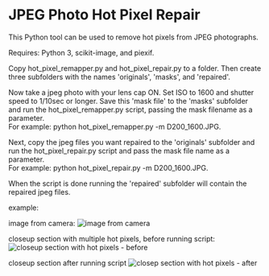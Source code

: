 # JPEG Photo Hot Pixel Repair
This Python tool can be used to remove hot pixels from JPEG photographs.

Requires: Python 3, scikit-image, and piexif.
 
Copy hot_pixel_remapper.py and hot_pixel_repair.py to a folder.  Then create three subfolders with the names 'originals', 'masks', and 'repaired'.
 
Now take a jpeg photo with your lens cap ON.  Set ISO to 1600 and shutter speed to 1/10sec or longer.  Save this 'mask file' to the 'masks' subfolder and run the hot_pixel_remapper.py script, passing the mask filename as a parameter.  
For example: python hot_pixel_remapper.py -m D200_1600.JPG.
 
Next, copy the jpeg files you want repaired to the 'originals' subfolder and run the hot_pixel_repair.py script and pass the mask file name as a parameter.  
For example: python hot_pixel_repair.py -m D200_1600.JPG.  

When the script is done running the 'repaired' subfolder will contain the repaired jpeg files.

example:

image from camera:
![image from camera](https://github.com/VinnieM-3/JPEG-Photo-Hot-Pixel-Repair/blob/master/image.JPG)

closeup section with multiple hot pixels, before running script:
![closeup section with hot pixels - before](https://github.com/VinnieM-3/JPEG-Photo-Hot-Pixel-Repair/blob/master/before.jpg)

closeup section after running script
![closep section with hot pixels - after](https://github.com/VinnieM-3/JPEG-Photo-Hot-Pixel-Repair/blob/master/after.jpg)
